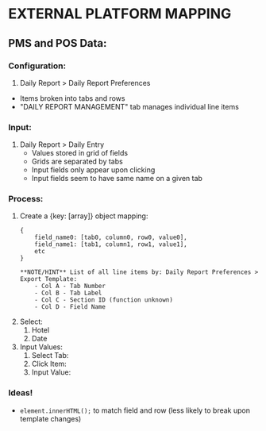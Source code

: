 # EXTERNAL PLATFORM MAPPING

## PMS and POS Data:
### Configuration:
1. Daily Report > Daily Report Preferences
- Items broken into tabs and rows
- "DAILY REPORT MANAGEMENT" tab manages individual line items

### Input:
1. Daily Report > Daily Entry
    - Values stored in grid of fields
    - Grids are separated by tabs
    - Input fields only appear upon clicking
    - Input fields seem to have same name on a given tab

### Process:
1. Create a {key: [array]} object mapping:
    ```
    {
        field_name0: [tab0, column0, row0, value0],
        field_name1: [tab1, column1, row1, value1],
        etc
    }

    **NOTE/HINT** List of all line items by: Daily Report Preferences > Export Template:
        - Col A - Tab Number
        - Col B - Tab Label
        - Col C - Section ID (function unknown)
        - Col D - Field Name
    ```
2. Select:
    1. Hotel
    2. Date
3. Input Values:
    1. Select Tab:
    2. Click Item:
    3. Input Value:


### **Ideas!**
- `element.innerHTML();` to match field and row (less likely to break upon template changes)